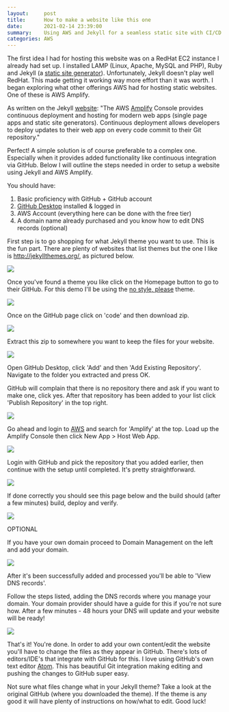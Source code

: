 ```yaml
---
layout:     post
title:      How to make a website like this one
date:       2021-02-14 23:39:00
summary:    Using AWS and Jekyll for a seamless static site with CI/CD
categories: AWS
---
```


The first idea I had for hosting this website was on a RedHat EC2 instance I already had set up. I installed LAMP (Linux, Apache, MySQL and PHP), Ruby and Jekyll (a [static site generator](https://www.cloudflare.com/en-gb/learning/performance/static-site-generator/)). Unfortunately, Jekyll doesn't play well RedHat. This made getting it working way more effort than it was worth. I began exploring what other offerings AWS had for hosting static websites. One of these is AWS Amplify.

As written on the Jekyll [website](https://jekyllrb.com/docs/deployment/third-party/): "The AWS [Amplify](https://aws.amazon.com/amplify/faqs/) Console provides continuous deployment and hosting for modern web apps (single page apps and static site generators). Continuous deployment allows developers to deploy updates to their web app on every code commit to their Git repository."

Perfect! A simple solution is of course preferable to a complex one. Especially when it provides added functionality like continuous integration via GitHub. Below I will outline the steps needed in order to setup a website using Jekyll and AWS Amplify.  

You should have:

 1. Basic proficiency with GitHub + GitHub account
 2. [GitHub Desktop](https://desktop.github.com/) installed & logged in
 3. AWS Account (everything here can be done with the free tier)
 2. A domain name already purchased and you know how to edit DNS records (optional)


First step is to go shopping for what Jekyll theme you want to use. This is the fun part. There are plenty of websites that list themes but the one I like is http://jekyllthemes.org/, as pictured below.

![](https://www.bgigurtsis.com/pictures/posts/amplify/themes1.png)

Once you've found a theme you like click on the Homepage button to go to their GitHub. For this demo I'll be using the [no style, please](http://jekyllthemes.org/themes/no-style-please/) theme.

![](https://www.bgigurtsis.com/pictures/posts/amplify/themes2.png)

Once on the GitHub page click on 'code' and then download zip.

![](https://www.bgigurtsis.com/pictures/posts/amplify/github1.png)

Extract this zip to somewhere you want to keep the files for your website.

![](https://www.bgigurtsis.com/pictures/posts/amplify/folder1.png)


Open GitHub Desktop, click 'Add' and then 'Add Existing Repository'. Navigate to the folder you extracted and press OK.

GitHub will complain that there is no repository there and ask if you want to make one, click yes. After that repository has been added to your list click 'Publish Repository' in the top right.

![](https://www.bgigurtsis.com/pictures/posts/amplify/ghdesktop1.png)

Go ahead and login to [AWS](http://aws.amazon.com/) and search for 'Amplify' at the top. Load up the Amplify Console then click New App > Host Web App.

![](https://www.bgigurtsis.com/pictures/posts/amplify/aws1.png)

Login with GitHub and pick the repository that you added earlier, then continue with the setup until completed. It's pretty straightforward.

![](https://www.bgigurtsis.com/pictures/posts/amplify/amplify2.png)

If done correctly you should see this page below and the build should (after a few minutes) build, deploy and verify.

![](https://www.bgigurtsis.com/pictures/posts/amplify/amplify3.png)

OPTIONAL

If you have your own domain proceed to Domain Management on the left and add your domain.

![](https://www.bgigurtsis.com/pictures/posts/amplify/amplify4.png)

After it's been successfully added and processed you'll be able to 'View DNS records'.

Follow the steps listed, adding the DNS records where you manage your domain. Your domain provider should have a guide for this if you're not sure how. After a few minutes - 48 hours your DNS will update and your website will be ready!

![](https://www.bgigurtsis.com/pictures/posts/amplify/amplify5.png)

That's it! You're done. In order to add your own content/edit the website you'll have to change the files as they appear in GitHub. There's lots of editors/IDE's that integrate with GitHub for this. I love using GitHub's own text editor [Atom](https://atom.io/). This has beautiful Git integration making editing and pushing the changes to GitHub super easy.

Not sure what files change what in your Jekyll theme? Take a look at the original GitHub (where you downloaded the theme). If the theme is any good it will have plenty of instructions on how/what to edit. Good luck!
